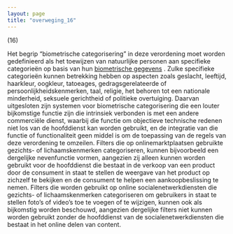 ```yaml
---
layout: page
title: "overweging_16"
---
```


(16) 

Het begrip “biometrische categorisering” in deze verordening moet worden gedefinieerd als het toewijzen van natuurlijke personen aan specifieke categorieën op basis van hun [biometrische gegevens](a3.md#^biog) . Zulke specifieke categorieën kunnen betrekking hebben op aspecten zoals geslacht, leeftijd, haarkleur, oogkleur, tatoeages, gedragsgerelateerde of persoonlijkheidskenmerken, taal, religie, het behoren tot een nationale minderheid, seksuele gerichtheid of politieke overtuiging. Daarvan uitgesloten zijn systemen voor biometrische categorisering die een louter bijkomstige functie zijn die intrinsiek verbonden is met een andere commerciële dienst, waarbij die functie om objectieve technische redenen niet los van de hoofddienst kan worden gebruikt, en de integratie van die functie of functionaliteit geen middel is om de toepassing van de regels van deze verordening te omzeilen. Filters die op onlinemarktplaatsen gebruikte gezichts- of lichaamskenmerken categoriseren, kunnen bijvoorbeeld een dergelijke nevenfunctie vormen, aangezien zij alleen kunnen worden gebruikt voor de hoofddienst die bestaat in de verkoop van een product door de consument in staat te stellen de weergave van het product op zichzelf te bekijken en de consument te helpen een aankoopbeslissing te nemen. Filters die worden gebruikt op online socialenetwerkdiensten die gezichts- of lichaamskenmerken categoriseren om gebruikers in staat te stellen foto’s of video’s toe te voegen of te wijzigen, kunnen ook als bijkomstig worden beschouwd, aangezien dergelijke filters niet kunnen worden gebruikt zonder de hoofddienst van de socialenetwerkdiensten die bestaat in het online delen van content.